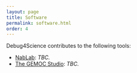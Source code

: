 ```yaml
---
layout: page
title: Software
permalink: software.html
order: 4
---
```


Debug4Science contributes to the following tools: 
- [NabLab](https://github.com/cea-hpc/NabLab): _TBC._
- [The GEMOC Studio](http://gemoc.org/studio): _TBC._